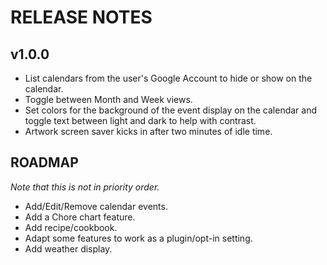 # RELEASE NOTES

## v1.0.0

- List calendars from the user's Google Account to hide or show on the calendar.
- Toggle between Month and Week views.
- Set colors for the background of the event display on the calendar and toggle text between light and dark to help with contrast.
- Artwork screen saver kicks in after two minutes of idle time.


## ROADMAP

_Note that this is not in priority order._

- Add/Edit/Remove calendar events.
- Add a Chore chart feature.
- Add recipe/cookbook.
- Adapt some features to work as a plugin/opt-in setting.
- Add weather display.